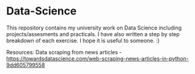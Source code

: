 # Data-Science
This repository contains my university work on Data Science including projects/assesments and practicals. I have also written a step by step breakdown of each exercise. I hope it is useful to someone. :)

Resources: 
Data scraping from news articles - https://towardsdatascience.com/web-scraping-news-articles-in-python-9dd605799558
